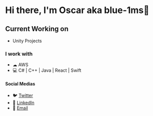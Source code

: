 # Hi there, I'm Oscar aka blue-1ms👋

## Current Working on
- Unity Projects

### I work with
- ☁  AWS 
- 💻 C# | C++ | Java | React | Swift

#### Social Medias
- 🐦 [Twitter](https://twitter.com/rainlink) 
- 💼 [LinkedIn](https://www.linkedin.com/in/oscar-1ms/) 
- 📧 [Email](mailto:blue@bluexguardian.com)
 

<!--
**blue-1ms/blue-1ms** is a ✨ _special_ ✨ repository because its `README.md` (this file) appears on your GitHub profile.
-->

